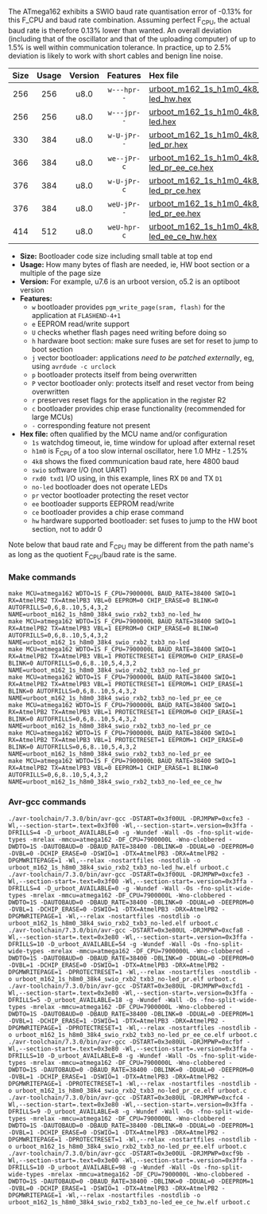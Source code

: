 The ATmega162 exhibits a SWIO baud rate quantisation error of -0.13% for this F_CPU and baud rate combination. Assuming perfect F<sub>CPU</sub>, the actual baud rate is therefore 0.13% lower than wanted. An overall deviation (including that of the oscillator and that of the uploading computer) of up to 1.5% is well within communication tolerance. In practice, up to 2.5% deviation is likely to work with short cables and benign line noise.

|Size|Usage|Version|Features|Hex file|
|:-:|:-:|:-:|:-:|:--|
|256|256|u8.0|`w---hpr--`|[urboot_m162_1s_h1m0_4k8_swio_rxb2_txb3_no-led_hw.hex](https://raw.githubusercontent.com/stefanrueger/urboot.hex/main/mcus/atmega162/watchdog_1_s/internal_oscillator_h-1.25%25/%2B1m000000_hz/%2B%2B%2B4k8_baud/uart1_rxb2_txb3/no-led/urboot_m162_1s_h1m0_4k8_swio_rxb2_txb3_no-led_hw.hex)|
|256|256|u8.0|`w---jpr--`|[urboot_m162_1s_h1m0_4k8_swio_rxb2_txb3_no-led.hex](https://raw.githubusercontent.com/stefanrueger/urboot.hex/main/mcus/atmega162/watchdog_1_s/internal_oscillator_h-1.25%25/%2B1m000000_hz/%2B%2B%2B4k8_baud/uart1_rxb2_txb3/no-led/urboot_m162_1s_h1m0_4k8_swio_rxb2_txb3_no-led.hex)|
|330|384|u8.0|`w-U-jPr--`|[urboot_m162_1s_h1m0_4k8_swio_rxb2_txb3_no-led_pr.hex](https://raw.githubusercontent.com/stefanrueger/urboot.hex/main/mcus/atmega162/watchdog_1_s/internal_oscillator_h-1.25%25/%2B1m000000_hz/%2B%2B%2B4k8_baud/uart1_rxb2_txb3/no-led/urboot_m162_1s_h1m0_4k8_swio_rxb2_txb3_no-led_pr.hex)|
|366|384|u8.0|`we--jPr-c`|[urboot_m162_1s_h1m0_4k8_swio_rxb2_txb3_no-led_pr_ee_ce.hex](https://raw.githubusercontent.com/stefanrueger/urboot.hex/main/mcus/atmega162/watchdog_1_s/internal_oscillator_h-1.25%25/%2B1m000000_hz/%2B%2B%2B4k8_baud/uart1_rxb2_txb3/no-led/urboot_m162_1s_h1m0_4k8_swio_rxb2_txb3_no-led_pr_ee_ce.hex)|
|376|384|u8.0|`w-U-jPr-c`|[urboot_m162_1s_h1m0_4k8_swio_rxb2_txb3_no-led_pr_ce.hex](https://raw.githubusercontent.com/stefanrueger/urboot.hex/main/mcus/atmega162/watchdog_1_s/internal_oscillator_h-1.25%25/%2B1m000000_hz/%2B%2B%2B4k8_baud/uart1_rxb2_txb3/no-led/urboot_m162_1s_h1m0_4k8_swio_rxb2_txb3_no-led_pr_ce.hex)|
|376|384|u8.0|`weU-jPr--`|[urboot_m162_1s_h1m0_4k8_swio_rxb2_txb3_no-led_pr_ee.hex](https://raw.githubusercontent.com/stefanrueger/urboot.hex/main/mcus/atmega162/watchdog_1_s/internal_oscillator_h-1.25%25/%2B1m000000_hz/%2B%2B%2B4k8_baud/uart1_rxb2_txb3/no-led/urboot_m162_1s_h1m0_4k8_swio_rxb2_txb3_no-led_pr_ee.hex)|
|414|512|u8.0|`weU-hpr-c`|[urboot_m162_1s_h1m0_4k8_swio_rxb2_txb3_no-led_ee_ce_hw.hex](https://raw.githubusercontent.com/stefanrueger/urboot.hex/main/mcus/atmega162/watchdog_1_s/internal_oscillator_h-1.25%25/%2B1m000000_hz/%2B%2B%2B4k8_baud/uart1_rxb2_txb3/no-led/urboot_m162_1s_h1m0_4k8_swio_rxb2_txb3_no-led_ee_ce_hw.hex)|

- **Size:** Bootloader code size including small table at top end
- **Usage:** How many bytes of flash are needed, ie, HW boot section or a multiple of the page size
- **Version:** For example, u7.6 is an urboot version, o5.2 is an optiboot version
- **Features:**
  + `w` bootloader provides `pgm_write_page(sram, flash)` for the application at `FLASHEND-4+1`
  + `e` EEPROM read/write support
  + `U` checks whether flash pages need writing before doing so
  + `h` hardware boot section: make sure fuses are set for reset to jump to boot section
  + `j` vector bootloader: applications *need to be patched externally*, eg, using `avrdude -c urclock`
  + `p` bootloader protects itself from being overwritten
  + `P` vector bootloader only: protects itself and reset vector from being overwritten
  + `r` preserves reset flags for the application in the register R2
  + `c` bootloader provides chip erase functionality (recommended for large MCUs)
  + `-` corresponding feature not present
- **Hex file:** often qualified by the MCU name and/or configuration
  + `1s` watchdog timeout, ie, time window for upload after external reset
  + `h1m0` is F<sub>CPU</sub> of a too slow internal oscillator, here 1.0 MHz - 1.25%
  + `4k8` shows the fixed communication baud rate, here 4800 baud
  + `swio` software I/O (not UART)
  + `rxd0 txd1` I/O using, in this example, lines RX `D0` and TX `D1`
  + `no-led` bootloader does not operate LEDs
  + `pr` vector bootloader protecting the reset vector
  + `ee` bootloader supports EEPROM read/write
  + `ce` bootloader provides a chip erase command
  + `hw` hardware supported bootloader: set fuses to jump to the HW boot section, not to addr 0


Note below that baud rate and F<sub>CPU</sub> may be different from the path name's as long as the quotient F<sub>CPU</sub>/baud rate is the same.

### Make commands
```
make MCU=atmega162 WDTO=1S F_CPU=7900000L BAUD_RATE=38400 SWIO=1 RX=AtmelPB2 TX=AtmelPB3 VBL=0 EEPROM=0 CHIP_ERASE=0 BLINK=0 AUTOFRILLS=0,6,8..10,5,4,3,2 NAME=urboot_m162_1s_h8m0_38k4_swio_rxb2_txb3_no-led_hw
make MCU=atmega162 WDTO=1S F_CPU=7900000L BAUD_RATE=38400 SWIO=1 RX=AtmelPB2 TX=AtmelPB3 VBL=1 EEPROM=0 CHIP_ERASE=0 BLINK=0 AUTOFRILLS=0,6,8..10,5,4,3,2 NAME=urboot_m162_1s_h8m0_38k4_swio_rxb2_txb3_no-led
make MCU=atmega162 WDTO=1S F_CPU=7900000L BAUD_RATE=38400 SWIO=1 RX=AtmelPB2 TX=AtmelPB3 VBL=1 PROTECTRESET=1 EEPROM=0 CHIP_ERASE=0 BLINK=0 AUTOFRILLS=0,6,8..10,5,4,3,2 NAME=urboot_m162_1s_h8m0_38k4_swio_rxb2_txb3_no-led_pr
make MCU=atmega162 WDTO=1S F_CPU=7900000L BAUD_RATE=38400 SWIO=1 RX=AtmelPB2 TX=AtmelPB3 VBL=1 PROTECTRESET=1 EEPROM=1 CHIP_ERASE=1 BLINK=0 AUTOFRILLS=0,6,8..10,5,4,3,2 NAME=urboot_m162_1s_h8m0_38k4_swio_rxb2_txb3_no-led_pr_ee_ce
make MCU=atmega162 WDTO=1S F_CPU=7900000L BAUD_RATE=38400 SWIO=1 RX=AtmelPB2 TX=AtmelPB3 VBL=1 PROTECTRESET=1 EEPROM=0 CHIP_ERASE=1 BLINK=0 AUTOFRILLS=0,6,8..10,5,4,3,2 NAME=urboot_m162_1s_h8m0_38k4_swio_rxb2_txb3_no-led_pr_ce
make MCU=atmega162 WDTO=1S F_CPU=7900000L BAUD_RATE=38400 SWIO=1 RX=AtmelPB2 TX=AtmelPB3 VBL=1 PROTECTRESET=1 EEPROM=1 CHIP_ERASE=0 BLINK=0 AUTOFRILLS=0,6,8..10,5,4,3,2 NAME=urboot_m162_1s_h8m0_38k4_swio_rxb2_txb3_no-led_pr_ee
make MCU=atmega162 WDTO=1S F_CPU=7900000L BAUD_RATE=38400 SWIO=1 RX=AtmelPB2 TX=AtmelPB3 VBL=0 EEPROM=1 CHIP_ERASE=1 BLINK=0 AUTOFRILLS=0,6,8..10,5,4,3,2 NAME=urboot_m162_1s_h8m0_38k4_swio_rxb2_txb3_no-led_ee_ce_hw
```

### Avr-gcc commands
```
./avr-toolchain/7.3.0/bin/avr-gcc -DSTART=0x3f00UL -DRJMPWP=0xcfe3 -Wl,--section-start=.text=0x3f00 -Wl,--section-start=.version=0x3ffa -DFRILLS=4 -D_urboot_AVAILABLE=0 -g -Wundef -Wall -Os -fno-split-wide-types -mrelax -mmcu=atmega162 -DF_CPU=7900000L -Wno-clobbered -DWDTO=1S -DAUTOBAUD=0 -DBAUD_RATE=38400 -DBLINK=0 -DDUAL=0 -DEEPROM=0 -DVBL=0 -DCHIP_ERASE=0 -DSWIO=1 -DTX=AtmelPB3 -DRX=AtmelPB2 -DPGMWRITEPAGE=1 -Wl,--relax -nostartfiles -nostdlib -o urboot_m162_1s_h8m0_38k4_swio_rxb2_txb3_no-led_hw.elf urboot.c
./avr-toolchain/7.3.0/bin/avr-gcc -DSTART=0x3f00UL -DRJMPWP=0xcfe3 -Wl,--section-start=.text=0x3f00 -Wl,--section-start=.version=0x3ffa -DFRILLS=4 -D_urboot_AVAILABLE=0 -g -Wundef -Wall -Os -fno-split-wide-types -mrelax -mmcu=atmega162 -DF_CPU=7900000L -Wno-clobbered -DWDTO=1S -DAUTOBAUD=0 -DBAUD_RATE=38400 -DBLINK=0 -DDUAL=0 -DEEPROM=0 -DVBL=1 -DCHIP_ERASE=0 -DSWIO=1 -DTX=AtmelPB3 -DRX=AtmelPB2 -DPGMWRITEPAGE=1 -Wl,--relax -nostartfiles -nostdlib -o urboot_m162_1s_h8m0_38k4_swio_rxb2_txb3_no-led.elf urboot.c
./avr-toolchain/7.3.0/bin/avr-gcc -DSTART=0x3e80UL -DRJMPWP=0xcfa8 -Wl,--section-start=.text=0x3e80 -Wl,--section-start=.version=0x3ffa -DFRILLS=10 -D_urboot_AVAILABLE=54 -g -Wundef -Wall -Os -fno-split-wide-types -mrelax -mmcu=atmega162 -DF_CPU=7900000L -Wno-clobbered -DWDTO=1S -DAUTOBAUD=0 -DBAUD_RATE=38400 -DBLINK=0 -DDUAL=0 -DEEPROM=0 -DVBL=1 -DCHIP_ERASE=0 -DSWIO=1 -DTX=AtmelPB3 -DRX=AtmelPB2 -DPGMWRITEPAGE=1 -DPROTECTRESET=1 -Wl,--relax -nostartfiles -nostdlib -o urboot_m162_1s_h8m0_38k4_swio_rxb2_txb3_no-led_pr.elf urboot.c
./avr-toolchain/7.3.0/bin/avr-gcc -DSTART=0x3e80UL -DRJMPWP=0xcfd1 -Wl,--section-start=.text=0x3e80 -Wl,--section-start=.version=0x3ffa -DFRILLS=5 -D_urboot_AVAILABLE=18 -g -Wundef -Wall -Os -fno-split-wide-types -mrelax -mmcu=atmega162 -DF_CPU=7900000L -Wno-clobbered -DWDTO=1S -DAUTOBAUD=0 -DBAUD_RATE=38400 -DBLINK=0 -DDUAL=0 -DEEPROM=1 -DVBL=1 -DCHIP_ERASE=1 -DSWIO=1 -DTX=AtmelPB3 -DRX=AtmelPB2 -DPGMWRITEPAGE=1 -DPROTECTRESET=1 -Wl,--relax -nostartfiles -nostdlib -o urboot_m162_1s_h8m0_38k4_swio_rxb2_txb3_no-led_pr_ee_ce.elf urboot.c
./avr-toolchain/7.3.0/bin/avr-gcc -DSTART=0x3e80UL -DRJMPWP=0xcfbf -Wl,--section-start=.text=0x3e80 -Wl,--section-start=.version=0x3ffa -DFRILLS=10 -D_urboot_AVAILABLE=8 -g -Wundef -Wall -Os -fno-split-wide-types -mrelax -mmcu=atmega162 -DF_CPU=7900000L -Wno-clobbered -DWDTO=1S -DAUTOBAUD=0 -DBAUD_RATE=38400 -DBLINK=0 -DDUAL=0 -DEEPROM=0 -DVBL=1 -DCHIP_ERASE=1 -DSWIO=1 -DTX=AtmelPB3 -DRX=AtmelPB2 -DPGMWRITEPAGE=1 -DPROTECTRESET=1 -Wl,--relax -nostartfiles -nostdlib -o urboot_m162_1s_h8m0_38k4_swio_rxb2_txb3_no-led_pr_ce.elf urboot.c
./avr-toolchain/7.3.0/bin/avr-gcc -DSTART=0x3e80UL -DRJMPWP=0xcfc4 -Wl,--section-start=.text=0x3e80 -Wl,--section-start=.version=0x3ffa -DFRILLS=9 -D_urboot_AVAILABLE=8 -g -Wundef -Wall -Os -fno-split-wide-types -mrelax -mmcu=atmega162 -DF_CPU=7900000L -Wno-clobbered -DWDTO=1S -DAUTOBAUD=0 -DBAUD_RATE=38400 -DBLINK=0 -DDUAL=0 -DEEPROM=1 -DVBL=1 -DCHIP_ERASE=0 -DSWIO=1 -DTX=AtmelPB3 -DRX=AtmelPB2 -DPGMWRITEPAGE=1 -DPROTECTRESET=1 -Wl,--relax -nostartfiles -nostdlib -o urboot_m162_1s_h8m0_38k4_swio_rxb2_txb3_no-led_pr_ee.elf urboot.c
./avr-toolchain/7.3.0/bin/avr-gcc -DSTART=0x3e00UL -DRJMPWP=0xcf9b -Wl,--section-start=.text=0x3e00 -Wl,--section-start=.version=0x3ffa -DFRILLS=10 -D_urboot_AVAILABLE=98 -g -Wundef -Wall -Os -fno-split-wide-types -mrelax -mmcu=atmega162 -DF_CPU=7900000L -Wno-clobbered -DWDTO=1S -DAUTOBAUD=0 -DBAUD_RATE=38400 -DBLINK=0 -DDUAL=0 -DEEPROM=1 -DVBL=0 -DCHIP_ERASE=1 -DSWIO=1 -DTX=AtmelPB3 -DRX=AtmelPB2 -DPGMWRITEPAGE=1 -Wl,--relax -nostartfiles -nostdlib -o urboot_m162_1s_h8m0_38k4_swio_rxb2_txb3_no-led_ee_ce_hw.elf urboot.c
```

